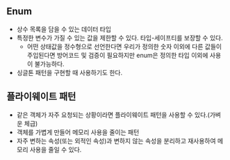 ## Enum
- 상수 목록을 담을 수 있는 데이터 타입
- 특정한 변수가 가질 수 있는 값을 제한할 수 있다. 타입-세이프티를 보장할 수 있다.
  - 어떤 상태값을 정수형으로 선언한다면 우리가 정의한 숫자 이외에 다른 값들이 주입된다면 방어코드 및 검증이 필요하지만 enum은 정의한 타입 이외에 사용이 불가능하다. 
- 싱글톤 패턴을 구현할 때 사용하기도 한다.

## 플라이웨이트 패턴
- 같은 객체가 자주 요청되는 상황이라면 플라이웨이트 패턴을 사용할 수 있다.(가벼운 체급)
- 객체를 가볍게 만들어 메모리 사용을 줄이는 패턴
- 자주 변하는 속성(또는 외적인 속성)과 변하지 않는 속성을 분리하고 재사용하여 메모리 사용을 줄일 수 있다.

